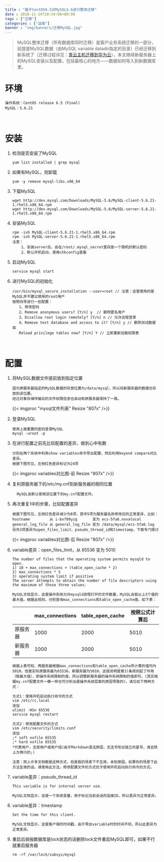 ```yaml
---
title : "基于CentOS6.5对MySQL5.6进行整体迁移"
date : 2018-11-14T10:34:06+08:00
tags : ["迁移"]
categories : ["运维"]
banner : "img/banners/迁移MySQL.jpg"
---
```


> MySQL整体迁移（所有数据库同时迁移）是客户业务系统迁移的一部分，前提是MySQL数据（由MySQL variable datadir指定的目录）已经迁移到新系统了（迁移过程详见：[青云主机迁移到华为云](/blog/2018/11/13/青云主机迁移到华为云/)），本文继续新服务器上的MySQL安装以及配置，包括最核心的地方——数据如何导入到新数据库里。

# 环境

```
操作系统：CentOS release 6.5 (Final)
MySQL：5.6.21
```

<br>

# 安装

1. 检测是否安装了MySQL

    ```
    yum list installed | grep mysql
    ```

2. 如果有MySQL，则卸载

    ```
    yum -y remove mysql-libs.x86_64
    ```

3. 下载MySQL

    ```
    wget http://dev.mysql.com/Downloads/MySQL-5.6/MySQL-client-5.6.21-1.rhel5.x86_64.rpm
    wget http://dev.mysql.com/Downloads/MySQL-5.6/MySQL-server-5.6.21-1.rhel5.x86_64.rpm
    ```

4. 安装MySQL

    ```
    rpm -ivh MySQL-client-5.6.21-1.rhel5.x86_64.rpm
    rpm -ivh MySQL-server-5.6.21-1.rhel5.x86_64.rpm
    注意：
        1、安装server后，会在/root/.mysql_secret里存放一个随机的默认密码
        2、默认开机启动，使用chkconfig查看
    ```

5. 启动MySQL

    ```
    service mysql start
    ```

6. 进行MySQL的初始化

    ```
    /usr/bin/mysql_secure_installation --user=root // 注意：这里使用的是MySQL并不建议使用的root用户
    按照向导进行一些配置：
       1、修改密码
       2、Remove anonymous users? [Y/n] y  // 删除匿名用户
       3、Disallow root login remotely? [Y/n] n // 允许远程登录
       4、Remove test database and access to it? [Y/n] y // 删除测试数据库
       Reload privilege tables now? [Y/n] Y // 立即重新加载权限表
    ```

    <br>

# 配置

1. 将MySQL数据文件提前放到指定位置

    ```
    因为原服务器指定的MySQL数据的存放位置为/data/mysql，所以将新服务器的数据也存放到该位置。
    经过对象存储传输后的文件权限信息也自动和原服务器保持了一致。
    ```

    {{< imgproc "mysql文件列表" Resize "807x" />}}

2. 登录MySQL

    ```
    使用上面重置的密码登录MySQL
    mysql -uroot -p
    ```

3. 在进行配置之前先比较配置的差异，做到心中有数

    ```
    分别在两个系统中利用show variables命令导出配置，然后利用beyond compare对比差异。
    根据下图可见，左侧红色差异标记为24项
    ```

    {{< imgproc variables对比图-前 Resize "807x" />}}

4. 复利原服务器下的/etc/my.cnf到新服务器的相同位置

    ```
      MySQL会默认使用该位置下的my.cnf配置文件。
    ```

5. 再次重复1中的步骤，比较配置差异

    ```
    根据下图可见，左侧红色差异减少为8项，其中5项为服务器名称修改后的正常差异，比如：
    hostname         从 i-bxf89yzg       变为 ecs-5fa6.novalocal
    general_log_file 从 general_log_file 变为 /data/mysql/ecs-5fa6.log
    另外3项差异为open_files_limit、pseudo_thread_id和timestamp，下面专门探讨
    ```

    {{< imgproc variables对比图-后 Resize "807x" />}}

6. variable差异：open_files_limit，从 65536 变为 5010

    ```
    The number of files that the operating system permits mysqld to open. 
    1) 10 + max_connections + (table_open_cache * 2)
    2) max_connections * 5
    3) operating system limit if positive
    The server attempts to obtain the number of file descriptors using the maximum of those three values.
    ```

    ```
    MySQL文档显示，这是操作系统允许mysqld进程打开的文件数量，MySQL会取以上3个值的最大值。根据此规则，分别查询max_connections和table_open_cache值，如下表：
    ```

    |          | max_connections | table_open_cache | 按照公式计算后 |
    | -------- | --------------- | ---------------- | -------------- |
    | 原服务器 | 1000            | 2000             | 5010           |
    | 新服务器 | 1000            | 2000             | 5010           |

    ```
    根据上表可知，两服务器根据max_connections和table_open_cache所计算的值均为5010，但是实际原服务器为65536，新服务器为5010，这就说明是第3)条规则起了作用（取最大值），即操作系统限制的值，所以调整新服务器的操作系统限制的值即可。(其实根据my.cnf配置文件一模一样也可分析出是操作系统层面的原因导致的)，请见如下两种方式：
    ```

    ```
    方式1：使用开机启动执行命令的方式
    vim /etc/rc.local
    添加
    ulimit -HSn 65536
    service mysql restart
    ```

    ```
    方式2：修改配置文件的方式
    vim /etc/security/limits.conf  
    添加
    ;* soft nofile 65535
    ;* hard nofile 65535
    *代表用户，全部用户或用户组(由于Markdown语法原因，无法书写出独立的星号，请去除上方两行的;)
    
    注意：网上许多文档都是这种方式，但是我的场景下不生效，未知原因。如果你的场景下此方法生效的话，请使用此方法，修改配置文件的方式优于使用开机启动执行命令的方式。
    ```

7. variable差异：pseudo_thread_id

    ```
    This variable is for internal server use.
    ```

    ```
    MySQL文档显示，这是一个系统变量，用于标记当前会话的连接ID，所以差异为正常差异。
    ```

8. variable差异：timestamp

    ```
    Set the time for this client. 
    ```

    ```
    MySQL文档显示，这是客户端的时间戳，由于导出variable时的时间不同，所以此差异为正常差异。
    ```

9. 重启后弱报数据库是lock状态的话删除lock文件重启MySQL即可，如果不行就重启服务器

    ```
    rm -rf /var/lock/subsys/mysql
    ```
